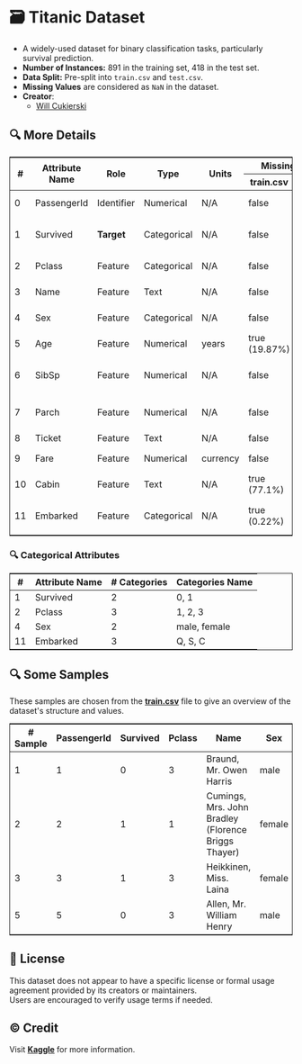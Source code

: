 # 🗃️ Titanic Dataset

- A widely-used dataset for binary classification tasks, particularly survival prediction.
- **Number of Instances:** 891 in the training set, 418 in the test set.
- **Data Split:** Pre-split into `train.csv` and `test.csv`.
- **Missing Values** are considered as `NaN` in the dataset.
- **Creator**:
  - [Will Cukierski](https://scholar.google.com/citations?user=btZpioYAAAAJ&hl=en)

## 🔍 More Details

<table style="margin:0 auto; border: 1px solid;">
  <thead>
    <tr>
      <th rowspan="2" style="text-align: center;">#</th>
      <th rowspan="2" style="text-align: center;">Attribute Name</th>
      <th rowspan="2" style="text-align: center;">Role</th>
      <th rowspan="2" style="text-align: center;">Type</th>
      <th rowspan="2" style="text-align: center;">Units</th>
      <th colspan="2" style="text-align: center;">Missing Values</th>
      <th rowspan="2" style="text-align: center;">Description</th>
    </tr>
    <tr>
      <th style="text-align: center;">train.csv</th>
      <th style="text-align: center;">test.csv</th>
    </tr>
  </thead>
  <tbody>
    <tr>
      <td>0</td>
      <td>PassengerId</td>
      <td>Identifier</td>
      <td>Numerical</td>
      <td>N/A</td>
      <td>false</td>
      <td>false</td>
      <td>Unique ID for each passenger</td>
    </tr>
    <tr>
      <td>1</td>
      <td>Survived</td>
      <td><strong>Target</strong></td>
      <td>Categorical</td>
      <td>N/A</td>
      <td>false</td>
      <td>false</td>
      <td>Survival status (0 = No, 1 = Yes)</td>
    </tr>
    <tr>
      <td>2</td>
      <td>Pclass</td>
      <td>Feature</td>
      <td>Categorical</td>
      <td>N/A</td>
      <td>false</td>
      <td>false</td>
      <td>Passenger class (1, 2, 3)</td>
    </tr>
    <tr>
      <td>3</td>
      <td>Name</td>
      <td>Feature</td>
      <td>Text</td>
      <td>N/A</td>
      <td>false</td>
      <td>false</td>
      <td>Passenger's full name</td>
    </tr>
    <tr>
      <td>4</td>
      <td>Sex</td>
      <td>Feature</td>
      <td>Categorical</td>
      <td>N/A</td>
      <td>false</td>
      <td>false</td>
      <td>Gender (male, female)</td>
    </tr>
    <tr>
      <td>5</td>
      <td>Age</td>
      <td>Feature</td>
      <td>Numerical</td>
      <td>years</td>
      <td>true (19.87%)</td>
      <td>true (20.57%)</td>
      <td>Passenger's age</td>
    </tr>
    <tr>
      <td>6</td>
      <td>SibSp</td>
      <td>Feature</td>
      <td>Numerical</td>
      <td>N/A</td>
      <td>false</td>
      <td>false</td>
      <td>Number of siblings/spouses aboard</td>
    </tr>
    <tr>
      <td>7</td>
      <td>Parch</td>
      <td>Feature</td>
      <td>Numerical</td>
      <td>N/A</td>
      <td>false</td>
      <td>false</td>
      <td>Number of parents/children aboard</td>
    </tr>
    <tr>
      <td>8</td>
      <td>Ticket</td>
      <td>Feature</td>
      <td>Text</td>
      <td>N/A</td>
      <td>false</td>
      <td>false</td>
      <td>Ticket number</td>
    </tr>
    <tr>
      <td>9</td>
      <td>Fare</td>
      <td>Feature</td>
      <td>Numerical</td>
      <td>currency</td>
      <td>false</td>
      <td>true (0.24%)</td>
      <td>Ticket fare</td>
    </tr>
    <tr>
      <td>10</td>
      <td>Cabin</td>
      <td>Feature</td>
      <td>Text</td>
      <td>N/A</td>
      <td>true (77.1%)</td>
      <td>true (78.23%)</td>
      <td>Cabin number</td>
    </tr>
    <tr>
      <td>11</td>
      <td>Embarked</td>
      <td>Feature</td>
      <td>Categorical</td>
      <td>N/A</td>
      <td>true (0.22%)</td>
      <td>false</td>
      <td>Port of embarkation (C, Q, S)</td>
    </tr>
  </tbody>
</table>

### 🔍 Categorical Attributes

<table style="margin:0 auto; border: 1px solid;">
  <thead>
    <tr>
      <th style="text-align: center;">#</th>
      <th style="text-align: center;">Attribute Name</th>
      <th style="text-align: center;"># Categories</th>
      <th style="text-align: center;">Categories Name</th>
    </tr>
  </thead>
  <tbody>
    <tr>
      <td>1</td>
      <td>Survived</td>
      <td>2</td>
      <td>0, 1</td>
    </tr>
    <tr>
      <td>2</td>
      <td>Pclass</td>
      <td>3</td>
      <td>1, 2, 3</td>
    </tr>
    <tr>
      <td>4</td>
      <td>Sex</td>
      <td>2</td>
      <td>male, female</td>
    </tr>
    <tr>
      <td>11</td>
      <td>Embarked</td>
      <td>3</td>
      <td>Q, S, C</td>
    </tr>
  </tbody>
</table>

## 🔍 Some Samples

These samples are chosen from the [**train.csv**](./train.csv) file to give an overview of the dataset's structure and values.
<table style="margin:0 auto; border: 1px solid;">
  <thead>
    <tr>
      <th style="text-align: center;"># Sample</th>
      <th style="text-align: center;">PassengerId</th>
      <th style="text-align: center;">Survived</th>
      <th style="text-align: center;">Pclass</th>
      <th style="text-align: center;">Name</th>
      <th style="text-align: center;">Sex</th>
      <th style="text-align: center;">Age</th>
      <th style="text-align: center;">SibSp</th>
      <th style="text-align: center;">Parch</th>
      <th style="text-align: center;">Ticket</th>
      <th style="text-align: center;">Fare</th>
      <th style="text-align: center;">Cabin</th>
      <th style="text-align: center;">Embarked</th>
    </tr>
  </thead>
  <tbody>
    <tr>
      <td>1</td>
      <td>1</td>
      <td>0</td>
      <td>3</td>
      <td>Braund, Mr. Owen Harris</td>
      <td>male</td>
      <td>22</td>
      <td>1</td>
      <td>0</td>
      <td>A/5 21171</td>
      <td>7.25</td>
      <td>NaN</td>
      <td>S</td>
    </tr>
    <tr>
      <td>2</td>
      <td>2</td>
      <td>1</td>
      <td>1</td>
      <td>Cumings, Mrs. John Bradley (Florence Briggs Thayer)</td>
      <td>female</td>
      <td>38</td>
      <td>1</td>
      <td>0</td>
      <td>PC 17599</td>
      <td>71.2833</td>
      <td>C85</td>
      <td>C</td>
    </tr>
    <tr>
      <td>3</td>
      <td>3</td>
      <td>1</td>
      <td>3</td>
      <td>Heikkinen, Miss. Laina</td>
      <td>female</td>
      <td>26</td>
      <td>0</td>
      <td>0</td>
      <td>STON/O2. 3101282</td>
      <td>7.925</td>
      <td>NaN</td>
      <td>S</td>
    </tr>
    <tr>
      <td>5</td>
      <td>5</td>
      <td>0</td>
      <td>3</td>
      <td>Allen, Mr. William Henry</td>
      <td>male</td>
      <td>35</td>
      <td>0</td>
      <td>0</td>
      <td>373450</td>
      <td>8.05</td>
      <td>NaN</td>
      <td>S</td>
    </tr>
  </tbody>
</table>

## 📄 License

This dataset does not appear to have a specific license or formal usage agreement provided by its creators or maintainers.  
Users are encouraged to verify usage terms if needed.

## ©️ Credit

Visit [**Kaggle**](https://www.kaggle.com/competitions/titanic) for more information.
